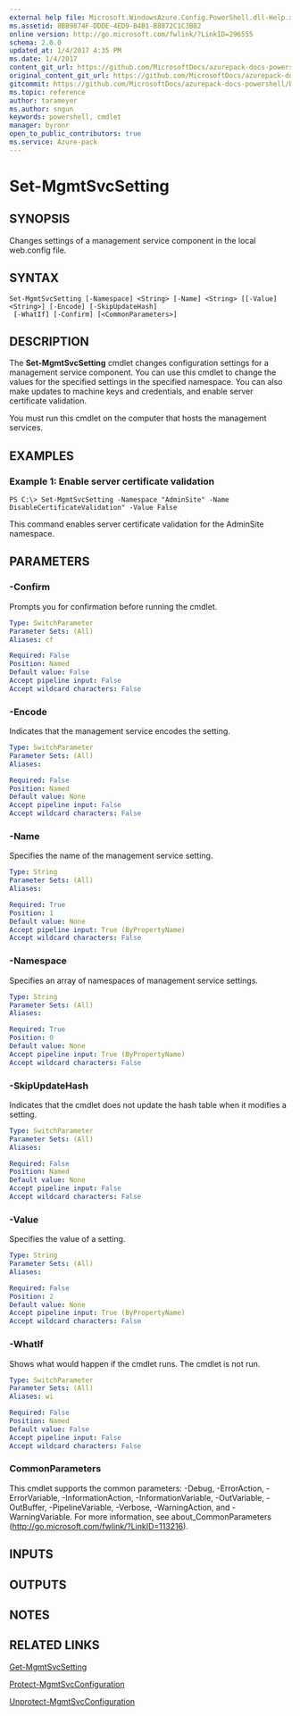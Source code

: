 ```yaml
---
external help file: Microsoft.WindowsAzure.Config.PowerShell.dll-Help.xml
ms.assetid: 8BB9874F-DDDE-4ED9-B4B1-B8872C1C3B82
online version: http://go.microsoft.com/fwlink/?LinkID=296555
schema: 2.0.0
updated_at: 1/4/2017 4:35 PM
ms.date: 1/4/2017
content_git_url: https://github.com/MicrosoftDocs/azurepack-docs-powershell/blob/master/AzurePack-cmdlets/Configuration/v1.0/Set-MgmtSvcSetting.md
original_content_git_url: https://github.com/MicrosoftDocs/azurepack-docs-powershell/blob/master/AzurePack-cmdlets/Configuration/v1.0/Set-MgmtSvcSetting.md
gitcommit: https://github.com/MicrosoftDocs/azurepack-docs-powershell/blob/676435fba79c23d58e9141828e751b939d2694b8/AzurePack-cmdlets/Configuration/v1.0/Set-MgmtSvcSetting.md
ms.topic: reference
author: tarameyer
ms.author: sngun
keywords: powershell, cmdlet
manager: byronr
open_to_public_contributors: true
ms.service: Azure-pack
---
```


# Set-MgmtSvcSetting

## SYNOPSIS
Changes settings of a management service component in the local web.config file.

## SYNTAX

```
Set-MgmtSvcSetting [-Namespace] <String> [-Name] <String> [[-Value] <String>] [-Encode] [-SkipUpdateHash]
 [-WhatIf] [-Confirm] [<CommonParameters>]
```

## DESCRIPTION
The **Set-MgmtSvcSetting** cmdlet changes configuration settings for a management service component.
You can use this cmdlet to change the values for the specified settings in the specified namespace.
You can also make updates to machine keys and credentials, and enable server certificate validation.

You must run this cmdlet on the computer that hosts the management services.

## EXAMPLES

### Example 1: Enable server certificate validation
```
PS C:\> Set-MgmtSvcSetting -Namespace "AdminSite" -Name DisableCertificateValidation" -Value False
```

This command enables server certificate validation for the AdminSite namespace.

## PARAMETERS

### -Confirm
Prompts you for confirmation before running the cmdlet.

```yaml
Type: SwitchParameter
Parameter Sets: (All)
Aliases: cf

Required: False
Position: Named
Default value: False
Accept pipeline input: False
Accept wildcard characters: False
```

### -Encode
Indicates that the management service encodes the setting.

```yaml
Type: SwitchParameter
Parameter Sets: (All)
Aliases: 

Required: False
Position: Named
Default value: None
Accept pipeline input: False
Accept wildcard characters: False
```

### -Name
Specifies the name of the management service setting.

```yaml
Type: String
Parameter Sets: (All)
Aliases: 

Required: True
Position: 1
Default value: None
Accept pipeline input: True (ByPropertyName)
Accept wildcard characters: False
```

### -Namespace
Specifies an array of namespaces of management service settings.

```yaml
Type: String
Parameter Sets: (All)
Aliases: 

Required: True
Position: 0
Default value: None
Accept pipeline input: True (ByPropertyName)
Accept wildcard characters: False
```

### -SkipUpdateHash
Indicates that the cmdlet does not update the hash table when it modifies a setting.

```yaml
Type: SwitchParameter
Parameter Sets: (All)
Aliases: 

Required: False
Position: Named
Default value: None
Accept pipeline input: False
Accept wildcard characters: False
```

### -Value
Specifies the value of a setting.

```yaml
Type: String
Parameter Sets: (All)
Aliases: 

Required: False
Position: 2
Default value: None
Accept pipeline input: True (ByPropertyName)
Accept wildcard characters: False
```

### -WhatIf
Shows what would happen if the cmdlet runs.
The cmdlet is not run.

```yaml
Type: SwitchParameter
Parameter Sets: (All)
Aliases: wi

Required: False
Position: Named
Default value: False
Accept pipeline input: False
Accept wildcard characters: False
```

### CommonParameters
This cmdlet supports the common parameters: -Debug, -ErrorAction, -ErrorVariable, -InformationAction, -InformationVariable, -OutVariable, -OutBuffer, -PipelineVariable, -Verbose, -WarningAction, and -WarningVariable. For more information, see about_CommonParameters (http://go.microsoft.com/fwlink/?LinkID=113216).

## INPUTS

## OUTPUTS

## NOTES

## RELATED LINKS

[Get-MgmtSvcSetting](xref:Configuration/v1.0/Get-MgmtSvcSetting.md)

[Protect-MgmtSvcConfiguration](xref:Configuration/v1.0/Protect-MgmtSvcConfiguration.md)

[Unprotect-MgmtSvcConfiguration](xref:Configuration/v1.0/Unprotect-MgmtSvcConfiguration.md)


